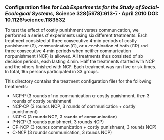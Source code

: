 ### Configuration files for *Lab Experiments for the Study of Social-Ecological Systems*, Science 328(5978):613-7 · April 2010 DOI: 10.1126/science.1183532

To test the effect of costly punishment versus communication, we performed a series of experiments using six different
treatments. Each treatment consisted of three consecutive 4-min periods of costly punishment (P), communication (C), or
a combination of both (CP) and three consecutive 4-min periods when neither communication norpunishment (NCP) is
allowed. All treatments thus consisted of six decision periods, each lasting 4 min. Half the treatments started with NCP
and the others finished with NCP. Each treatment was run five or six times. In total, 165 persons participated in 33
groups. 

This directory contains the treatment configuration files for the following treatments:

* NCP-P (3 rounds of no communication or costly punishment, then 3 rounds of costly punishment)
* NCP-CP (3 rounds NCP, 3 rounds of communication + costly punishment)
* NCP-C (3 rounds NCP, 3 rounds of communication)
* P-NCP (3 rounds punishment, 3 rounds NCP)
* CP-NCP (3 rounds communication + costly punishment, 3 rounds NCP)
* C-NCP (3 rounds communication, 3 rounds NCP)
